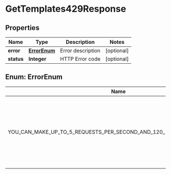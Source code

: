 

# GetTemplates429Response


## Properties

| Name | Type | Description | Notes |
|------------ | ------------- | ------------- | -------------|
|**error** | [**ErrorEnum**](#ErrorEnum) | Error description |  [optional] |
|**status** | **Integer** | HTTP Error code |  [optional] |



## Enum: ErrorEnum

| Name | Value |
|---- | -----|
| YOU_CAN_MAKE_UP_TO_5_REQUESTS_PER_SECOND_AND_120_REQUESTS_PER_MINUTE_ | &quot;You can make up to 5 requests per second and 120 requests per minute.&quot; |



